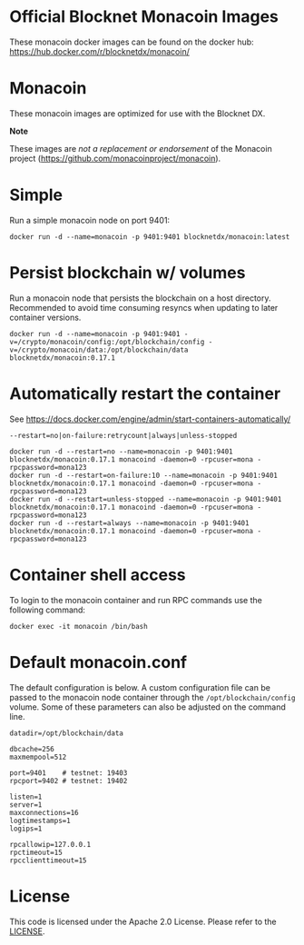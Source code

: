 Official Blocknet Monacoin Images
=================================

These monacoin docker images can be found on the docker hub: https://hub.docker.com/r/blocknetdx/monacoin/

Monacoin
========

These monacoin images are optimized for use with the Blocknet DX.

**Note**

These images are _not a replacement or endorsement_ of the Monacoin project (https://github.com/monacoinproject/monacoin).


Simple
======

Run a simple monacoin node on port 9401:
```
docker run -d --name=monacoin -p 9401:9401 blocknetdx/monacoin:latest
```


Persist blockchain w/ volumes
=============================

Run a monacoin node that persists the blockchain on a host directory. Recommended to avoid time consuming resyncs when updating to later container versions.
```
docker run -d --name=monacoin -p 9401:9401 -v=/crypto/monacoin/config:/opt/blockchain/config -v=/crypto/monacoin/data:/opt/blockchain/data blocknetdx/monacoin:0.17.1
```


Automatically restart the container
===================================

See https://docs.docker.com/engine/admin/start-containers-automatically/ 

`--restart=no|on-failure:retrycount|always|unless-stopped`

```
docker run -d --restart=no --name=monacoin -p 9401:9401 blocknetdx/monacoin:0.17.1 monacoind -daemon=0 -rpcuser=mona -rpcpassword=mona123
docker run -d --restart=on-failure:10 --name=monacoin -p 9401:9401 blocknetdx/monacoin:0.17.1 monacoind -daemon=0 -rpcuser=mona -rpcpassword=mona123
docker run -d --restart=unless-stopped --name=monacoin -p 9401:9401 blocknetdx/monacoin:0.17.1 monacoind -daemon=0 -rpcuser=mona -rpcpassword=mona123
docker run -d --restart=always --name=monacoin -p 9401:9401 blocknetdx/monacoin:0.17.1 monacoind -daemon=0 -rpcuser=mona -rpcpassword=mona123
```


Container shell access
======================

To login to the monacoin container and run RPC commands use the following command:
```
docker exec -it monacoin /bin/bash
```


Default monacoin.conf
=====================

The default configuration is below. A custom configuration file can be passed to the monacoin node container through the `/opt/blockchain/config` volume. Some of these parameters can also be adjusted on the command line.
```
datadir=/opt/blockchain/data
                             
dbcache=256                  
maxmempool=512               
                             
port=9401    # testnet: 19403
rpcport=9402 # testnet: 19402
                             
listen=1                     
server=1                     
maxconnections=16            
logtimestamps=1              
logips=1                     
                             
rpcallowip=127.0.0.1         
rpctimeout=15                
rpcclienttimeout=15
```


License
=======

This code is licensed under the Apache 2.0 License. Please refer to the [LICENSE](https://github.com/BlocknetDX/dockerimages/blob/master/LICENSE).

